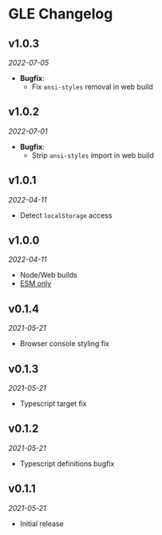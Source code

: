 # GLE Changelog

## v1.0.3
_2022-07-05_

 * **Bugfix**:
   * Fix `ansi-styles` removal in web build

## v1.0.2
_2022-07-01_

 * **Bugfix**:
   * Strip `ansi-styles` import in web build

## v1.0.1
_2022-04-11_

 * Detect `localStorage` access

## v1.0.0
_2022-04-11_

 * Node/Web builds
 * [ESM only](https://gist.github.com/sindresorhus/a39789f98801d908bbc7ff3ecc99d99c)

## v0.1.4
_2021-05-21_

 * Browser console styling fix

## v0.1.3
_2021-05-21_

 * Typescript target fix

## v0.1.2
_2021-05-21_

 * Typescript definitions bugfix

## v0.1.1
_2021-05-21_

 * Initial release
